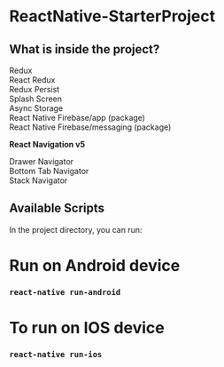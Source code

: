 # ReactNative-StarterProject

## What is inside the project?

Redux <br />
React Redux <br />
Redux Persist<br />
Splash Screen<br />
Async Storage<br />
React Native Firebase/app (package) <br />
React Native Firebase/messaging (package) <br />

<b> React Navigation v5 </b> <br />

Drawer Navigator <br />
Bottom Tab Navigator <br />
Stack Navigator <br />


## Available Scripts

In the project directory, you can run:

# Run on Android device
### `react-native run-android`

# To run on IOS device
### `react-native run-ios` 




